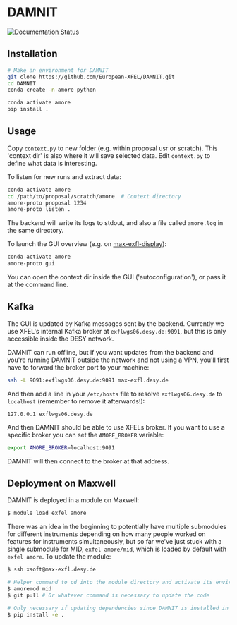 # DAMNIT

[![Documentation Status](https://readthedocs.org/projects/damnit/badge/?version=latest)](https://damnit.readthedocs.io/en/latest/?badge=latest)

## Installation
```bash
# Make an environment for DAMNIT
git clone https://github.com/European-XFEL/DAMNIT.git
cd DAMNIT
conda create -n amore python

conda activate amore
pip install .
```

## Usage
Copy `context.py` to new folder (e.g. within proposal usr or scratch).
This 'context dir' is also where it will save selected data. Edit `context.py`
to define what data is interesting.

To listen for new runs and extract data:
```bash
conda activate amore
cd /path/to/proposal/scratch/amore  # Context directory
amore-proto proposal 1234
amore-proto listen .
```

The backend will write its logs to stdout, and also a file called `amore.log`
in the same directory.

To launch the GUI overview (e.g. on [max-exfl-display](https://max-exfl-display.desy.de:3389)):
```bash
conda activate amore
amore-proto gui
```

You can open the context dir inside the GUI ('autoconfiguration'), or pass it
at the command line.

## Kafka
The GUI is updated by Kafka messages sent by the backend. Currently we use
XFEL's internal Kafka broker at `exflwgs06.desy.de:9091`, but this is only
accessible inside the DESY network.

DAMNIT can run offline, but if you want updates from the backend and you're
running DAMNIT outside the network and not using a VPN, you'll first have to
forward the broker port to your machine:
```bash
ssh -L 9091:exflwgs06.desy.de:9091 max-exfl.desy.de
```

And then add a line in your `/etc/hosts` file to resolve `exflwgs06.desy.de`
to `localhost` (remember to remove it afterwards!):
```
127.0.0.1 exflwgs06.desy.de
```

And then DAMNIT should be able to use XFELs broker. If you want to use a specific
broker you can set the `AMORE_BROKER` variable:
```bash
export AMORE_BROKER=localhost:9091
```

DAMNIT will then connect to the broker at that address.

## Deployment on Maxwell
DAMNIT is deployed in a module on Maxwell:
```bash
$ module load exfel amore
```

There was an idea in the beginning to potentially have multiple submodules for
different instruments depending on how many people worked on features for
instruments simultaneously, but so far we've just stuck with a single submodule
for MID, `exfel amore/mid`, which is loaded by default with `exfel
amore`. To update the module:
```bash
$ ssh xsoft@max-exfl.desy.de

# Helper command to cd into the module directory and activate its environment
$ amoremod mid
$ git pull # Or whatever command is necessary to update the code

# Only necessary if updating dependencies since DAMNIT is installed in editable mode
$ pip install -e .
```
